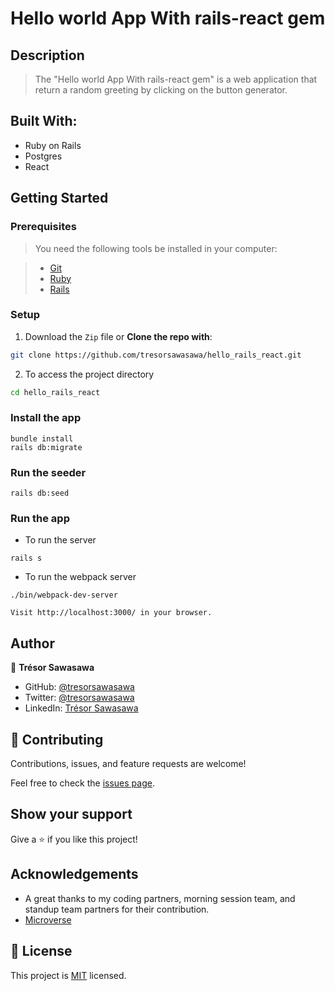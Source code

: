 # Hello world App With rails-react gem

## Description

> The "Hello world App With rails-react gem" is a web application that return a random greeting by clicking on the button generator.

## Built With:

- Ruby on Rails
- Postgres
- React

## Getting Started

### Prerequisites

> You need the following tools be installed in your computer:

> - [Git](https://www.linode.com/docs/guides/how-to-install-git-on-linux-mac-and-windows/)
> - [Ruby](https://github.com/microverseinc/curriculum-ruby/blob/main/simple-ruby/articles/ruby_installation_instructions.md)
> - [Rails](https://www.tutorialspoint.com/ruby-on-rails/rails-installation.htm)

### Setup

1. Download the `Zip` file or **Clone the repo with**:

```bash
git clone https://github.com/tresorsawasawa/hello_rails_react.git
```

2. To access the project directory

```bash
cd hello_rails_react
```

### Install the app

```
bundle install
rails db:migrate
```

### Run the seeder

```
rails db:seed
```

### Run the app

- To run the server

```
rails s
```

- To run the webpack server

```
./bin/webpack-dev-server
```

```
Visit http://localhost:3000/ in your browser.
```

## Author

👤 **Trésor Sawasawa**

- GitHub: [@tresorsawasawa](https://github.com/tresorsawasawa)
- Twitter: [@tresorsawasawa](https://twitter.com/TresorSawasawa)
- LinkedIn: [Trésor Sawasawa](https://www.linkedin.com/in/tresor-sawasawa/)

## 🤝 Contributing

Contributions, issues, and feature requests are welcome!

Feel free to check the [issues page](https://github.com/tresorsawasawa/hello_rails_react/issues).

## Show your support

Give a ⭐️ if you like this project!

## Acknowledgements

- A great thanks to my coding partners, morning session team, and standup team partners for their contribution.
- [Microverse](https://www.microverse.org/)
  

## 📝 License

This project is [MIT](./LICENSE) licensed.
